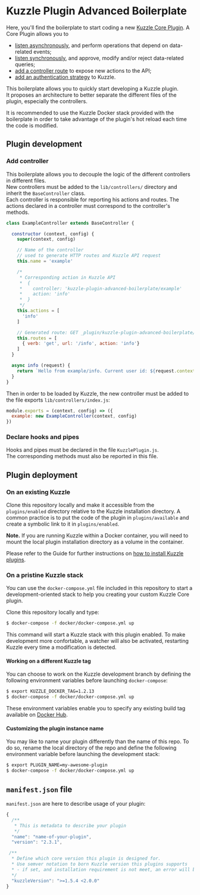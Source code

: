 # Kuzzle Plugin Advanced Boilerplate

Here, you'll find the boilerplate to start coding a new [Kuzzle Core Plugin](http://docs.kuzzle.io/guide/essentials/plugins/). A Core Plugin allows you to

* [listen asynchronously](http://docs.kuzzle.io/plugins-reference/plugins-features/adding-hooks), and perform operations that depend on data-related events;
* [listen synchronously](http://docs.kuzzle.io/plugins-reference/plugins-features/adding-pipes), and approve, modify and/or reject data-related queries;
* [add a controller route](http://docs.kuzzle.io/plugins-reference/plugins-features/adding-controllers) to expose new actions to the API;
* [add an authentication strategy](http://docs.kuzzle.io/plugins-reference/plugins-features/adding-authentication-strategy) to Kuzzle.

This boilerplate allows you to quickly start developing a Kuzzle plugin.  
It proposes an architecture to better separate the different files of the plugin, especially the controllers.  

It is recommended to use the Kuzzle Docker stack provided with the boilerplate in order to take advantage of the plugin's hot reload each time the code is modified.
## Plugin development

### Add controller

This boilerplate allows you to decouple the logic of the different controllers in different files.  
New controllers must be added to the `lib/controllers/` directory and inherit the `BaseController` class.  
Each controller is responsible for reporting his actions and routes. The actions declared in a controller must correspond to the controller's methods.  

```js
class ExampleController extends BaseController {

  constructor (context, config) {
    super(context, config)

    // Name of the controller
    // used to generate HTTP routes and Kuzzle API request
    this.name = 'example'

    /*
     * Corresponding action in Kuzzle API
     *  {
     *    controller: 'kuzzle-plugin-advanced-boilerplate/example'
     *    action: 'info'
     *  }
     */
    this.actions = [
      'info'
    ]

    // Generated route: GET _plugin/kuzzle-plugin-advanced-boilerplate/example/info
    this.routes = [
      { verb: 'get', url: '/info', action: 'info'}
    ]
  }

  async info (request) {
    return `Hello from example/info. Current user id: ${request.context.user._id}`
  }
}
```

Then in order to be loaded by Kuzzle, the new controller must be added to the file exports `lib/controllers/index.js`:
```js
module.exports = (context, config) => ({
  example: new ExampleController(context, config)
})
```

### Declare hooks and pipes

Hooks and pipes must be declared in the file `KuzzlePlugin.js`.  
The corresponding methods must also be reported in this file.  

## Plugin deployment

### On an existing Kuzzle

Clone this repository locally and make it accessible from the `plugins/enabled` directory relative to the Kuzzle installation directory. A common practice is to put the code of the plugin in `plugins/available` and create a symbolic link to it in `plugins/enabled`.



**Note.** If you are running Kuzzle within a Docker container, you will need to mount the local plugin installation directory as a volume in the container.

Please refer to the Guide for further instructions on [how to install Kuzzle plugins](http://docs.kuzzle.io/guide/essentials/plugins/#managing-plugins).

### On a pristine Kuzzle stack

You can use the `docker-compose.yml` file included in this repository to start a development-oriented stack to help you creating your custom Kuzzle Core plugin.

Clone this repository locally and type:

```bash
$ docker-compose -f docker/docker-compose.yml up
```

This command will start a Kuzzle stack with this plugin enabled. To make development more confortable, a watcher will also be activated, restarting Kuzzle every time a modification is detected.

#### Working on a different Kuzzle tag

You can choose to work on the Kuzzle development branch by defining the following environment variables before launching `docker-compose`:

```bash
$ export KUZZLE_DOCKER_TAG=1.2.13
$ docker-compose -f docker/docker-compose.yml up
```

These environment variables enable you to specify any existing build tag available on [Docker Hub](https://hub.docker.com/r/kuzzleio/kuzzle/tags/).

#### Customizing the plugin instance name

You may like to name your plugin differently than the name of this repo. To do so, rename the local directory of the repo and define the following environment variable before launching the development stack:

```bash
$ export PLUGIN_NAME=my-awesome-plugin
$ docker-compose -f docker/docker-compose.yml up
```

## `manifest.json` file

`manifest.json` are here to describe usage of your plugin:

```js
{
  /**
   * This is metadata to describe your plugin
   */
  "name": "name-of-your-plugin",
  "version": "2.3.1",

 /**
  * Define which core version this plugin is designed for.
  * Use semver notation to born Kuzzle version this plugins supports
  * - if set, and installation requirement is not meet, an error will be thrown and Kuzzle will not start
  */
  "kuzzleVersion": ">=1.5.4 <2.0.0"
}
```
